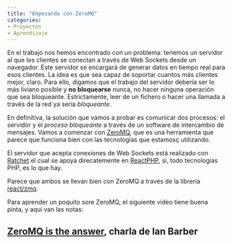 ```yaml
---
title: "Empezando con ZeroMQ"
categories:
- Proyectos
- Aprendizaje
---
```


En el trabajo nos hemos encontrado con un problema: tenemos un servidor al que los clientes
se conectan a través de Web Sockets desde un navegador. Este servidor se encargará de generar
datos en tiempo real para esos clientes. La idea es que sea capaz de soportar cuantos
más clientes mejor, claro. Para ello, digamos que el trabajo del servidor debería ser
lo más liviano posible y **no bloquearse** nunca, no hacer ninguna operación que sea
bloqueante. Estrictamente, leer de un fichero o hacer una llamada a través de la red ya
sería *bloqueante*.

En definitiva, la solución que vamos a probar es comunicar dos procesos: el servidor y el
*proceso bloqueante* a través de un software de intercambio de mensajes. Vamos a comenzar
con [ZeroMQ](http://zeromq.org/),
que es una herramienta que parece que funciona bien con las tecnologías que estamosç
utilizando.

<!-- more -->

El servidor que acepta conexiones de Web Sockets está realizado con
[Ratchet](http://socketo.me/docs/deploy)
el cual se apoya direcatemente en
[ReactPHP](https://reactphp.org/),
sí, todo tecnologías PHP, es lo que hay.

Parece que ambos se llevan bien con ZeroMQ a través de la librería
[react/zmq](https://github.com/friends-of-reactphp/zmq).

Para aprender un poquito sore ZeroMQ, el siguiente vídeo tiene buena pinta, y aquí
van las notas:

## [ZeroMQ is the answer](https://vimeo.com/20605470), charla de Ian Barber

